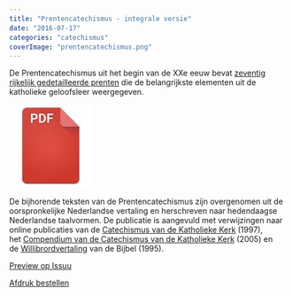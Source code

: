 ```yaml
---
title: "Prentencatechismus - integrale versie"
date: "2016-07-17"
categories: "catechismus"
coverImage: "prentencatechismus.png"
---
```


De Prentencatechismus uit het begin van de XXe eeuw bevat [zeventig rijkelijk gedetailleerde prenten](http://prentencatechismus.org/inhoud/ "Inhoudstafel") die de belangrijkste elementen uit de katholieke geloofsleer weergegeven.

<!--more-->

[![pdf](images/2bdd26a893f94f1d69b5a89ee751a599-150x150.jpg)](http://prentencatechismus.org/wp-content/uploads/2014/03/prentencatechismus.pdf)

De bijhorende teksten van de Prentencatechismus zijn overgenomen uit de oorspronkelijke Nederlandse vertaling en herschreven naar hedendaagse Nederlandse taalvormen. De publicatie is aangevuld met verwijzingen naar online publicaties van de [Catechismus van de Katholieke Kerk](http://www.rkdocumenten.nl/rkdocs/index.php?mi=600&doc=1) (1997), het [Compendium van de Catechismus van de Katholieke Kerk](http://www.rkdocumenten.nl/rkdocs/index.php?mi=600&doc=663) (2005) en de [Willibrordvertaling](http://www.bijbel.net/) van de Bijbel (1995).

[Preview op Issuu](https://issuu.com/vicmortelmans/docs/prentencatechismus.compressed)

[Afdruk bestellen](https://www.peecho.com/print/en/11175)
